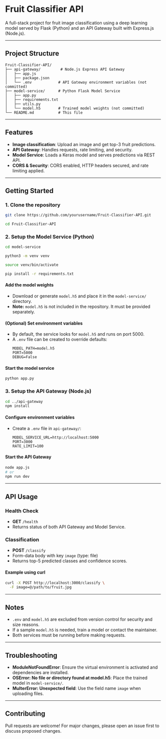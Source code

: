 # Fruit Classifier API

A full-stack project for fruit image classification using a deep learning model served by Flask (Python) and an API Gateway built with Express.js (Node.js).

---

## Project Structure

```
Fruit-Classifier-API/
├── api-gateway/         # Node.js Express API Gateway
│   ├── app.js
│   ├── package.json
│   └── .env            # API Gateway environment variables (not committed)
├── model-service/      # Python Flask Model Service
│   ├── app.py
│   ├── requirements.txt
│   ├── utils.py
│   └── model.h5        # Trained model weights (not committed)
└── README.md           # This file
```

---

## Features
- **Image classification**: Upload an image and get top-3 fruit predictions.
- **API Gateway**: Handles requests, rate limiting, and security.
- **Model Service**: Loads a Keras model and serves predictions via REST API.
- **CORS & Security**: CORS enabled, HTTP headers secured, and rate limiting applied.

---

## Getting Started

### 1. Clone the repository
```sh
git clone https://github.com/yourusername/Fruit-Classifier-API.git
```
```sh
cd Fruit-Classifier-API
```

### 2. Setup the Model Service (Python)
```sh
cd model-service
```
```sh
python3 -m venv venv
```
```sh
source venv/bin/activate
```
```sh
pip install -r requirements.txt
```

#### Add the model weights
- Download or generate `model.h5` and place it in the `model-service/` directory.
- **Note:** `model.h5` is not included in the repository. It must be provided separately.

#### (Optional) Set environment variables
- By default, the service looks for `model.h5` and runs on port 5000.
- A `.env` file can be created to override defaults:
  ```env
  MODEL_PATH=model.h5
  PORT=5000
  DEBUG=False
  ```

#### Start the model service
```sh
python app.py
```

### 3. Setup the API Gateway (Node.js)
```sh
cd ../api-gateway
npm install
```

#### Configure environment variables
- Create a `.env` file in `api-gateway/`:
  ```env
  MODEL_SERVICE_URL=http://localhost:5000
  PORT=3000
  RATE_LIMIT=100
  ```

#### Start the API Gateway
```sh
node app.js
# or
npm run dev
```

---

## API Usage

### Health Check
- **GET** `/health`
- Returns status of both API Gateway and Model Service.

### Classification
- **POST** `/classify`
- Form-data body with key `image` (type: file)
- Returns top-5 predicted classes and confidence scores.

#### Example using curl
```sh
curl -X POST http://localhost:3000/classify \
  -F image=@/path/to/fruit.jpg
```

---

## Notes
- `.env` and `model.h5` are excluded from version control for security and size reasons.
- If a sample `model.h5` is needed, train a model or contact the maintainer.
- Both services must be running before making requests.

---

## Troubleshooting
- **ModuleNotFoundError**: Ensure the virtual environment is activated and dependencies are installed.
- **OSError: No file or directory found at model.h5**: Place the trained model in `model-service/`.
- **MulterError: Unexpected field**: Use the field name `image` when uploading files.

---

## Contributing
Pull requests are welcome! For major changes, please open an issue first to discuss proposed changes.
